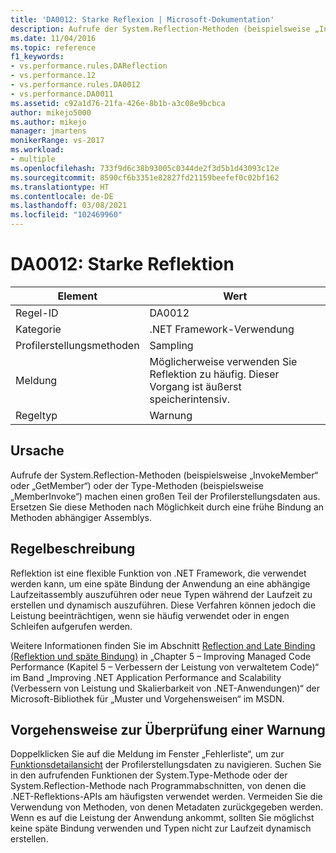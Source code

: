 ```yaml
---
title: 'DA0012: Starke Reflexion | Microsoft-Dokumentation'
description: Aufrufe der System.Reflection-Methoden (beispielsweise „InvokeMember“ oder „GetMember“) oder der Type-Methoden (beispielsweise „MemberInvoke“) machen einen großen Teil der Profilerstellungsdaten aus.
ms.date: 11/04/2016
ms.topic: reference
f1_keywords:
- vs.performance.rules.DAReflection
- vs.performance.12
- vs.performance.rules.DA0012
- vs.performance.DA0011
ms.assetid: c92a1d76-21fa-426e-8b1b-a3c08e9bcbca
author: mikejo5000
ms.author: mikejo
manager: jmartens
monikerRange: vs-2017
ms.workload:
- multiple
ms.openlocfilehash: 733f9d6c38b93005c0344de2f3d5b1d43093c12e
ms.sourcegitcommit: 8590cf6b3351e82827fd21159beefef0c02bf162
ms.translationtype: HT
ms.contentlocale: de-DE
ms.lasthandoff: 03/08/2021
ms.locfileid: "102469960"
---
```

# <a name="da0012-significant-amount-of-reflection"></a>DA0012: Starke Reflektion

|Element|Wert|
|-|-|
|Regel-ID|DA0012|
|Kategorie|.NET Framework-Verwendung|
|Profilerstellungsmethoden|Sampling|
|Meldung|Möglicherweise verwenden Sie Reflektion zu häufig. Dieser Vorgang ist äußerst speicherintensiv.|
|Regeltyp|Warnung|

## <a name="cause"></a>Ursache
 Aufrufe der System.Reflection-Methoden (beispielsweise „InvokeMember“ oder „GetMember“) oder der Type-Methoden (beispielsweise „MemberInvoke“) machen einen großen Teil der Profilerstellungsdaten aus. Ersetzen Sie diese Methoden nach Möglichkeit durch eine frühe Bindung an Methoden abhängiger Assemblys.

## <a name="rule-description"></a>Regelbeschreibung
 Reflektion ist eine flexible Funktion von .NET Framework, die verwendet werden kann, um eine späte Bindung der Anwendung an eine abhängige Laufzeitassembly auszuführen oder neue Typen während der Laufzeit zu erstellen und dynamisch auszuführen. Diese Verfahren können jedoch die Leistung beeinträchtigen, wenn sie häufig verwendet oder in engen Schleifen aufgerufen werden.

 Weitere Informationen finden Sie im Abschnitt [Reflection and Late Binding (Reflektion und späte Bindung)](/previous-versions/msp-n-p/ff647790(v=pandp.10)#reflection-and-late-binding) in „Chapter 5 – Improving Managed Code Performance (Kapitel 5 – Verbessern der Leistung von verwaltetem Code)“ im Band „Improving .NET Application Performance and Scalability (Verbessern von Leistung und Skalierbarkeit von .NET-Anwendungen)“ der Microsoft-Bibliothek für „Muster und Vorgehensweisen“ im MSDN.

## <a name="how-to-investigate-a-warning"></a>Vorgehensweise zur Überprüfung einer Warnung
 Doppelklicken Sie auf die Meldung im Fenster „Fehlerliste“, um zur [Funktionsdetailansicht](../profiling/function-details-view.md) der Profilerstellungsdaten zu navigieren. Suchen Sie in den aufrufenden Funktionen der System.Type-Methode oder der System.Reflection-Methode nach Programmabschnitten, von denen die .NET-Reflektions-APIs am häufigsten verwendet werden. Vermeiden Sie die Verwendung von Methoden, von denen Metadaten zurückgegeben werden. Wenn es auf die Leistung der Anwendung ankommt, sollten Sie möglichst keine späte Bindung verwenden und Typen nicht zur Laufzeit dynamisch erstellen.
